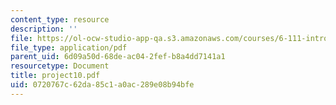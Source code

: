 ```yaml
---
content_type: resource
description: ''
file: https://ol-ocw-studio-app-qa.s3.amazonaws.com/courses/6-111-introductory-digital-systems-laboratory-spring-2006/0720767c62da85c1a0ac289e08b94bfe_project10.pdf
file_type: application/pdf
parent_uid: 6d09a50d-68de-ac04-2fef-b8a4dd7141a1
resourcetype: Document
title: project10.pdf
uid: 0720767c-62da-85c1-a0ac-289e08b94bfe
---
```

